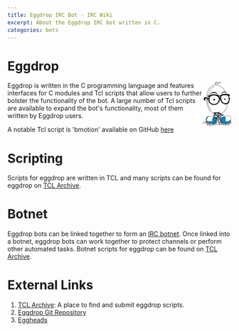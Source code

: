 ```yaml
---
title: Eggdrop IRC Bot - IRC Wiki
excerpt: About the Eggdrop IRC bot written in C.
categories: bots
---
```

# Eggdrop
<img src="/images/eggman.png" style="float:right;width:auto;height:100px;" />
Eggdrop is written in the C programming language and features interfaces for C modules and Tcl scripts that allow users to further bolster the functionality of the bot. A large number of Tcl scripts are available to expand the bot's functionality, most of them written by Eggdrop users.

A notable Tcl script is 'bmotion' available on GitHub [here](https://github.com/jamesoff/bmotion)

# Scripting
Scripts for eggdrop are written in TCL and many scripts can be found for eggdrop on [TCL Archive](http://tclarchive.org).

# Botnet
Eggdrop bots can be linked together to form an [IRC botnet](/wiki/bot/#irc-botnets). Once linked into a botnet, eggdrop bots can work together to protect channels or perform other automated tasks. Botnet scripts for eggdrop can be found on [TCL Archive](http://tclarchive.org).

# External Links
1. [TCL Archive](http://tclarchive.org): A place to find and submit eggdrop scripts.
2. [Eggdrop Git Repository](https://github.com/eggheads/eggdrop)
3. [Eggheads](http://eggheads.org)